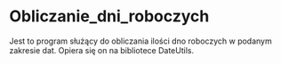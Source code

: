 # Obliczanie_dni_roboczych

Jest to program służący do obliczania ilości dno roboczych w podanym zakresie dat. Opiera się on na bibliotece DateUtils.
